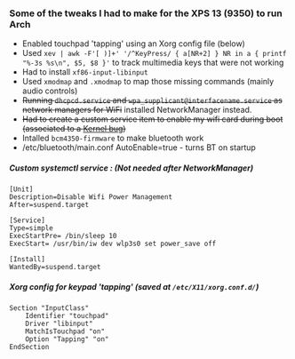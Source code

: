 ### Some of the tweaks I had to make for the XPS 13 (9350) to run Arch

* Enabled touchpad 'tapping' using an Xorg config file (below)
* Used `xev | awk -F'[ )]+' '/^KeyPress/ { a[NR+2] } NR in a { printf "%-3s %s\n", $5, $8 }'` to track multimedia keys that were not working
* Had to install `xf86-input-libinput`
* Used `xmodmap` and `.xmodmap` to map those missing commands (mainly audio controls)
* ~~Running `dhcpcd.service` and `wpa_supplicant@interfacename.service` as network managers for WiFi~~ installed NetworkManager instead.
* ~~Had to create a custom service item to enable my wifi card during boot (associated to a [Kernel bug](http://bugzilla.kernel.org/show_bug.cgi?id=201853))~~
* Intalled `bcm4350-firmware` to make bluetooth work
* /etc/bluetooth/main.conf AutoEnable=true - turns BT on startup

##### Custom systemctl service : (Not needed after NetworkManager)
```
[Unit]
Description=Disable Wifi Power Management
After=suspend.target

[Service]
Type=simple
ExecStartPre= /bin/sleep 10
ExecStart= /usr/bin/iw dev wlp3s0 set power_save off

[Install]
WantedBy=suspend.target
```

##### Xorg config for keypad 'tapping' (saved at `/etc/X11/xorg.conf.d/`)
```
Section "InputClass"
    Identifier "touchpad"
    Driver "libinput"
    MatchIsTouchpad "on"
    Option "Tapping" "on"
EndSection
```


